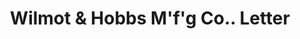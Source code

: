 ---
doi: 10.7916/D8X07K03
date_other: '1894'
date_other_textual: '1894'
form: correspondence
genre:
- Letters (correspondence)
name:
- Wilmot & Hobbs M'f'g Co.
object_in_context_url: https://biggert.cul.columbia.edu/items/view/ave_biggert_00059
subject_hierarchical_geographic:
- Bridgeport, Connecticut, United States
subject_name:
- Wilmot & Hobbs M'f'g Co.
title: Wilmot & Hobbs M'f'g Co.. Letter
sort_title: Wilmot & Hobbs M'f'g Co.. Letter
call_number: ave_biggert_00059
coordinates:
- 41.186388888888885,-73.19555555555556
pid: ave_biggert_00059
identifiers: ave_biggert_00059
permalink: /biggert/ave_biggert_00059/
layout: iiif-image-page
---